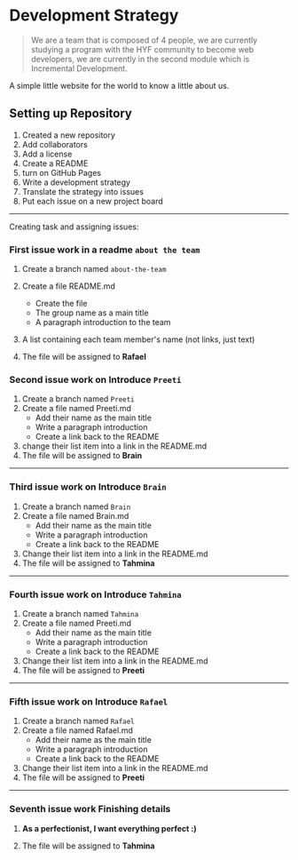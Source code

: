 # Development Strategy

> We are a team that is composed of 4 people, we are currently studying a program with the HYF community to become web developers, we are currently in the second module which is Incremental Development.

A simple little website for the world to know a little about us.

## Setting up Repository

1. Created a new repository
1. Add collaborators
1. Add a license
1. Create a README
1. turn on GitHub Pages
1. Write a development strategy
1. Translate the strategy into issues
1. Put each issue on a new project board

---

Creating task and assigning issues:

### First issue work in a readme `about the team`

1. Create a branch named `about-the-team`
2. Create a file README.md
   - Create the file
   - The group name as a main title
   - A paragraph introduction to the team
3. A list containing each team member's name (not links, just text)

4. The file will be assigned to **Rafael**

### Second issue work on Introduce `Preeti`

1. Create a branch named `Preeti`
2. Create a file named Preeti.md
   - Add their name as the main title
   - Write a paragraph introduction
   - Create a link back to the README
3. change their list item into a link in the README.md
4. The file will be assigned to **Brain**

---

### Third issue work on Introduce `Brain`

1. Create a branch named `Brain`
2. Create a file named Brain.md
   - Add their name as the main title
   - Write a paragraph introduction
   - Create a link back to the README
3. Change their list item into a link in the README.md
4. The file will be assigned to **Tahmina**

---

### Fourth issue work on Introduce `Tahmina`

1. Create a branch named `Tahmina`
2. Create a file named Preeti.md
   - Add their name as the main title
   - Write a paragraph introduction
   - Create a link back to the README
3. Change their list item into a link in the README.md
4. The file will be assigned to **Preeti**

---

### Fifth issue work on Introduce `Rafael`

1. Create a branch named `Rafael`
2. Create a file named Rafael.md
   - Add their name as the main title
   - Write a paragraph introduction
   - Create a link back to the README
3. Change their list item into a link in the README.md
4. The file will be assigned to **Preeti**

---

### Seventh issue work Finishing details

1. **As a perfectionist, I want everything perfect :)**

2. The file will be assigned to **Tahmina**
